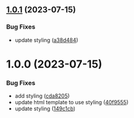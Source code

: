 ## [1.0.1](https://github.com/northcutted/resume/compare/v1.0.0...v1.0.1) (2023-07-15)


### Bug Fixes

* update styling ([a38d484](https://github.com/northcutted/resume/commit/a38d484a0eba4a7ddf8744275bb12fe1bb016d8a))

# 1.0.0 (2023-07-15)


### Bug Fixes

* add styling ([cda8205](https://github.com/northcutted/resume/commit/cda82058b05280576c13f9f2def1956b57de7946))
* update html template to use styling ([40f9555](https://github.com/northcutted/resume/commit/40f95555a9e34f9fa6911f1a771667ec3c996c0b))
* update styling ([149c1cb](https://github.com/northcutted/resume/commit/149c1cb0b1865efb83a4cc370e050f6167c966fb))

